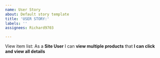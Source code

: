 ```yaml
---
name: User Story
about: Default story template
title: 'USER STORY:'
labels: ''
assignees: Richard9703

---
```


View item list: As a **Site User** I can **view multiple products** that **I can click and view all details**
